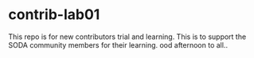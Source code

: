 # contrib-lab01
This repo is for new contributors trial and learning. This is to support the SODA community members for their learning.
ood afternoon to all..
